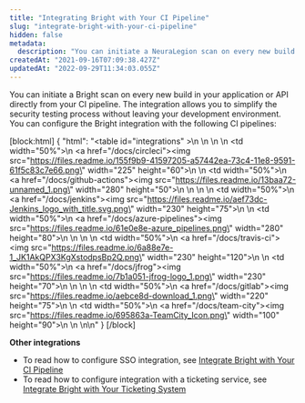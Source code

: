 ```yaml
---
title: "Integrating Bright with Your CI Pipeline"
slug: "integrate-bright-with-your-ci-pipeline"
hidden: false
metadata: 
  description: "You can initiate a NeuraLegion scan on every new build in your application or API directly from your CI pipeline. The integration allows you to simplify the security testing process without leaving your development environment."
createdAt: "2021-09-16T07:09:38.427Z"
updatedAt: "2022-09-29T11:34:03.055Z"
---
```

You can initiate a Bright scan on every new build in your application or API directly from your CI pipeline. The integration allows you to simplify the security testing process without leaving your development environment. You can configure the Bright integration with the following CI pipelines: 

[block:html]
{
  "html": "<table id=\"integrations\" >\n   <style>\n #integrations {\n    border-collapse: separate;\n    width: 100%;\n    display: block;\n    display: table;\n  }\n #integrations td,\n  th {\n    border: 0px solid #ddd;\n    padding-left: 0px;\n    background-color: #FFFFFF;\n  }\n  </style>\n  <body>\n  <tr>\n    <td width=\"50%\">\n      <a href=\"/docs/circleci\"><img src=\"https://files.readme.io/155f9b9-41597205-a57442ea-73c4-11e8-9591-61f5c83c7e66.png\" width=\"225\" height=\"60\"></a>\n    </td>\n    <td width=\"50%\">\n     <a href=\"/docs/github-actions\"><img src=\"https://files.readme.io/13baa72-unnamed_1.png\" width=\"280\" height=\"50\"></a>\n    </td>\n  </tr>\n     <tr>\n    <td width=\"50%\">\n      <a href=\"/docs/jenkins\"><img src=\"https://files.readme.io/aef73dc-Jenkins_logo_with_title.svg.png\" width=\"230\" height=\"75\"></a>\n    </td>\n    <td width=\"50%\">\n             <a href=\"/docs/azure-pipelines\"><img src=\"https://files.readme.io/61e0e8e-azure_pipelines.png\" width=\"280\" height=\"80\"></a>\n    </td>\n  </tr>\n     <tr>\n    <td width=\"50%\">\n      <a href=\"/docs/travis-ci\"><img src=\"https://files.readme.io/6a88e7e-1_JK1AkQPX3KgXstodpsBp2Q.png\" width=\"230\" height=\"120\"></a>\n    </td>\n    <td width=\"50%\">\n      <a href=\"/docs/jfrog\"><img src=\"https://files.readme.io/7b1a051-jfrog-logo_1.png\" width=\"230\" height=\"70\"></a>\n    </td>\n    </tr>\n    <tr>\n    <td width=\"50%\">\n      <a href=\"/docs/gitlab\"><img src=\"https://files.readme.io/aebce8d-download_1.png\" width=\"220\" height=\"75\"></a>\n    </td>\n    <td width=\"50%\">\n      <a href=\"/docs/team-city\"><img src=\"https://files.readme.io/695863a-TeamCity_Icon.png\" width=\"100\" height=\"90\"></a>\n    </td>\n  </tr>\n</table>\n</body>"
}
[/block]



**Other integrations**

- To read how to configure SSO integration, see [Integrate Bright with Your CI Pipeline](/docs/configure-sso) 
- To read how to configure integration with a ticketing service, see [Integrate Bright with Your Ticketing System](doc:integrate-nexploit-with-your-ticketing-system)